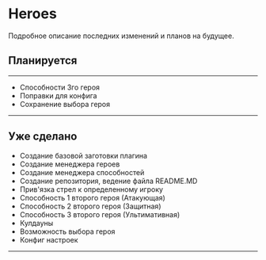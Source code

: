 # Heroes

Подробное описание последних изменений и планов на будущее.

## Планируется

***

* Способности 3го героя
* Поправки для конфига
* Сохранение выбора героя

***

## Уже сделано
* Создание базовой заготовки плагина
* Создание менеджера героев
* Создание менеджера способностей
* Создание репозитория, ведение файла README.MD
* Прив'язка стрел к определенному игроку
* Способность 1 второго героя (Атакующая)
* Способность 2 второго героя (Защитная)
* Способность 3 второго героя (Ультимативная)
* Кулдауны
* Возможность выбора героя
* Конфиг настроек 

***
